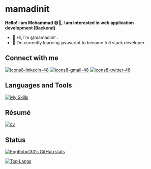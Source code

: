 
# mamadinit

**Hello! I am Mohammad 😄👋, I am interested in web application development (Backend)**

- 👋 Hi, I’m @mamadinit .
- 🌱 I’m currently learning  javascript to become full stack developer .


## Connect with me
[![icons8-linkedin-48](https://user-images.githubusercontent.com/74541595/179397144-552658c1-0a28-46b5-be2b-3fbf85ace9d8.png)](https://www.linkedin.com/in/mohammad-sadegh-jamal-58504a231/)
[![icons8-gmail-48](https://user-images.githubusercontent.com/74541595/179397245-37cdb849-4283-4f70-956c-f2e739e44401.png)](mailto:mohammad.s.jamal13@gmail.com)
[![icons8-twitter-48](https://skillicons.dev/icons?i=twitter," )](https://twitter.com/mamadinit)


## Languages and Tools
[![My Skills](https://skillicons.dev/icons?i=py,js,flask,django,postgres,mysql,linux,git,github," )](https://skillicons.dev)


## Résumé
[![cv](https://user-images.githubusercontent.com/74541595/180615167-4281c951-07e0-4350-be9b-63f8836b7f70.png)]()


## Status
[![EngRobot33's GitHub stats](https://github-readme-stats.vercel.app/api?username=mamadinit)](https://github.com/anuraghazra/github-readme-stats)

[![Top Langs](https://github-readme-stats.vercel.app/api/top-langs/?username=mamadinit&hide=html,css,scss&layout=compact)](https://github.com/anuraghazra/github-readme-stats)
